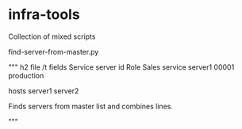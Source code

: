 # infra-tools
Collection of mixed scripts

find-server-from-master.py

"""
h2 file /t fields
Service	server	id	Role
  Sales service	server1	00001	production

hosts
server1
server2

Finds servers from master list and combines lines.

"""
